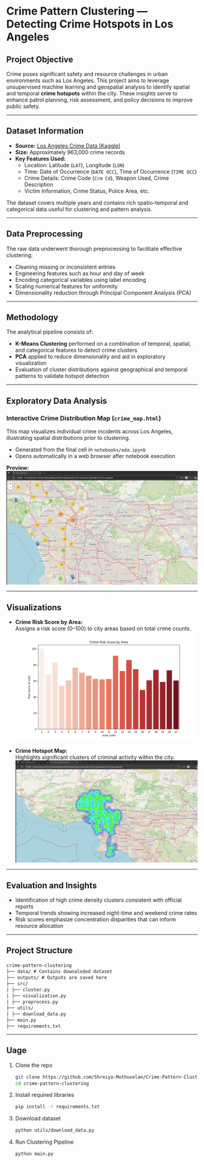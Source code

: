 # Crime Pattern Clustering — Detecting Crime Hotspots in Los Angeles


## Project Objective

Crime poses significant safety and resource challenges in urban environments such as Los Angeles. This project aims to leverage unsupervised machine learning and geospatial analysis to identify spatial and temporal **crime hotspots** within the city. These insights serve to enhance patrol planning, risk assessment, and policy decisions to improve public safety.

---

## Dataset Information

- **Source:** [Los Angeles Crime Data (Kaggle)](https://www.kaggle.com/datasets/hemil26/crime-in-los-angeles)  
- **Size:** Approximately 963,000 crime records  
- **Key Features Used:**  
  - Location: Latitude (`LAT`), Longitude (`LON`)  
  - Time: Date of Occurrence (`DATE OCC`), Time of Occurrence (`TIME OCC`)  
  - Crime Details: Crime Code (`Crm Cd`), Weapon Used, Crime Description  
  - Victim Information, Crime Status, Police Area, etc.  

The dataset covers multiple years and contains rich spatio-temporal and categorical data useful for clustering and pattern analysis.

---

## Data Preprocessing

The raw data underwent thorough preprocessing to facilitate effective clustering:

- Cleaning missing or inconsistent entries  
- Engineering features such as hour and day of week  
- Encoding categorical variables using label encoding  
- Scaling numerical features for uniformity  
- Dimensionality reduction through Principal Component Analysis (PCA)  

---

## Methodology

The analytical pipeline consists of:

- **K-Means Clustering** performed on a combination of temporal, spatial, and categorical features to detect crime clusters  
- **PCA** applied to reduce dimensionality and aid in exploratory visualization  
- Evaluation of cluster distributions against geographical and temporal patterns to validate hotspot detection  

---

## Exploratory Data Analysis

### Interactive Crime Distribution Map (`crime_map.html`)

This map visualizes individual crime incidents across Los Angeles, illustrating spatial distributions prior to clustering.  

- Generated from the final cell in `notebooks/eda.ipynb`  
- Opens automatically in a web browser after notebook execution  

**Preview:**  
<img src="crime_map.jpg" width="600" alt="Crime Map Preview">

---

## Visualizations

- **Crime Risk Score by Area:**  
  Assigns a risk score (0–100) to city areas based on total crime counts.  
  <img src="risk_score_by_area.png" width="500" alt="Risk Score by Area">

- **Crime Hotspot Map:**  
  Highlights significant clusters of criminal activity within the city.  
  <img src="crime_hotspot_map.jpg" width="500" alt="Crime Hotspot Map">

---

## Evaluation and Insights

- Identification of high crime density clusters consistent with official reports  
- Temporal trends showing increased night-time and weekend crime rates  
- Risk scores emphasize concentration disparities that can inform resource allocation  

---

##  Project Structure
```
crime-pattern-clustering
├── data/ # Contains downaloded dataset
├── outputs/ # Outputs are saved here 
├── src/
| ├── cluster.py
| ├── visualization.py
| ├── preprocess.py
├── utils/
| ├── download_data.py
├── main.py
├── requirements.txt
```
---

## Uage

1. Clone the repo
   ```bash
   git clone https://github.com/Shreiya-Muthuvelan/Crime-Pattern-Clustering.git
   cd crime-pattern-clustering
2. Install required libraries
   ```bash
   pip install -r requirements.txt
3. Download dataset
   ```bash
   python utils/download_data.py
4. Run Clustering Pipeline
   ```bash
   python main.py
   

